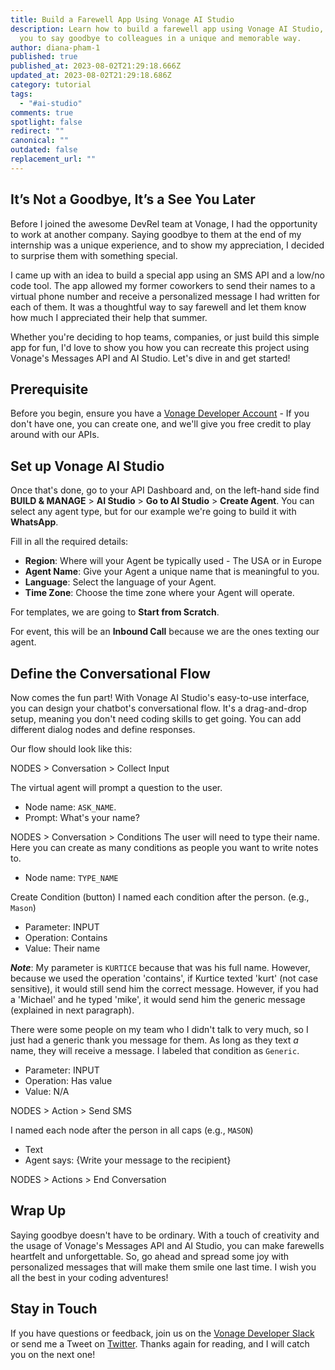 ```yaml
---
title: Build a Farewell App Using Vonage AI Studio
description: Learn how to build a farewell app using Vonage AI Studio, allowing
  you to say goodbye to colleagues in a unique and memorable way.
author: diana-pham-1
published: true
published_at: 2023-08-02T21:29:18.666Z
updated_at: 2023-08-02T21:29:18.686Z
category: tutorial
tags:
  - "#ai-studio"
comments: true
spotlight: false
redirect: ""
canonical: ""
outdated: false
replacement_url: ""
---
```

## It’s Not a Goodbye, It’s a See You Later

Before I joined the awesome DevRel team at Vonage, I had the opportunity to work at another company. Saying goodbye to them at the end of my internship was a unique experience, and to show my appreciation, I decided to surprise them with something special.

I came up with an idea to build a special app using an SMS API and a low/no code tool. The app allowed my former coworkers to send their names to a virtual phone number and receive a personalized message I had written for each of them. It was a thoughtful way to say farewell and let them know how much I appreciated their help that summer.

Whether you're deciding to hop teams, companies, or just build this simple app for fun, I'd love to show you how you can recreate this project using Vonage's Messages API and AI Studio. Let's dive in and get started!

## Prerequisite

Before you begin, ensure you have a [Vonage Developer Account](https://developer.vonage.com/sign-up) - If you don't have one, you can create one, and we'll give you free credit to play around with our APIs. 

## Set up Vonage AI Studio

Once that's done, go to your API Dashboard and, on the left-hand side find **BUILD & MANAGE** > **AI Studio** > **Go to AI Studio** > **Create Agent**. You can select any agent type, but for our example we're going to build it with **WhatsApp**.

Fill in all the required details:
- **Region**: Where will your Agent be typically used - The USA or in Europe
- **Agent Name**: Give your Agent a unique name that is meaningful to you.
- **Language**: Select the language of your Agent.
- **Time Zone**: Choose the time zone where your Agent will operate.

For templates, we are going to **Start from Scratch**.

For event, this will be an **Inbound Call** because we are the ones texting our agent.

## Define the Conversational Flow

Now comes the fun part! With Vonage AI Studio's easy-to-use interface, you can design your chatbot's conversational flow. It's a drag-and-drop setup, meaning you don't need coding skills to get going. You can add different dialog nodes and define responses.

Our flow should look like this:



NODES > Conversation > Collect Input

The virtual agent will prompt a question to the user.
- Node name: `ASK_NAME`.
- Prompt: What's your name?

NODES > Conversation > Conditions
The user will need to type their name. Here you can create as many conditions as people you want to write notes to.
- Node name: `TYPE_NAME`

Create Condition (button)
I named each condition after the person. (e.g., `Mason`)
- Parameter: INPUT
- Operation: Contains
- Value: Their name

**_Note_**: My parameter is `KURTICE` because that was his full name. However, because we used the operation 'contains', if Kurtice texted 'kurt' (not case sensitive), it would still send him the correct message. However, if you had a 'Michael' and he typed 'mike', it would send him the generic message (explained in next paragraph).

There were some people on my team who I didn't talk to very much, so I just had a generic thank you message for them. As long as they text *a* name, they will receive a message. I labeled that condition as `Generic`.
- Parameter: INPUT
- Operation: Has value
- Value: N/A

NODES > Action > Send SMS

I named each node after the person in all caps (e.g., `MASON`)
- Text
- Agent says: {Write your message to the recipient}

NODES > Actions > End Conversation

## Wrap Up

Saying goodbye doesn't have to be ordinary. With a touch of creativity and the usage of Vonage's Messages API and AI Studio, you can make farewells heartfelt and unforgettable. So, go ahead and spread some joy with personalized messages that will make them smile one last time. I wish you all the best in your coding adventures!

## Stay in Touch

If you have questions or feedback, join us on the  [Vonage Developer Slack](https://developer.vonage.com/community/slack)  or send me a Tweet on [Twitter](https://twitter.com/dianasoyster). Thanks again for reading, and I will catch you on the next one!